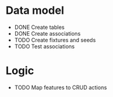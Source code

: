 # Data model
- DONE Create tables
- DONE Create associations
- TODO Create fixtures and seeds
- TODO Test associations

# Logic
- TODO Map features to CRUD actions
